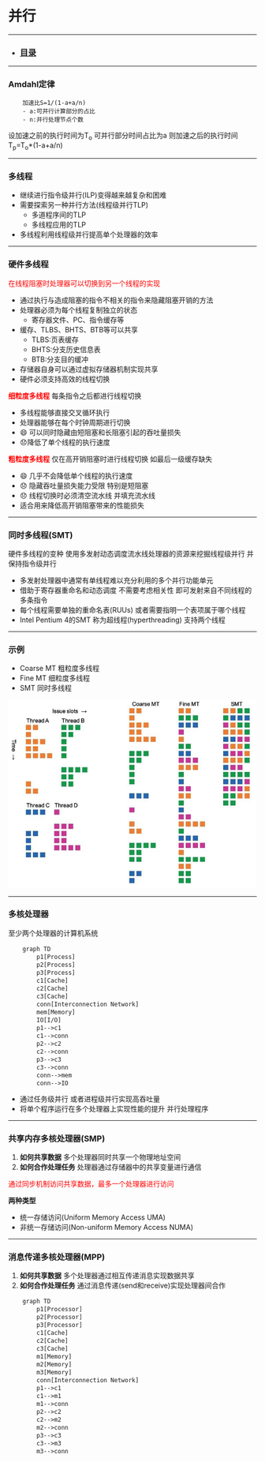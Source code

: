 # 并行

---

- ### [目录](index.MD)
    
---

### **Amdahl定律**

```
    加速比S=1/(1-a+a/n)
    - a:可并行计算部分的占比
    - n:并行处理节点个数
```

设加速之前的执行时间为T<sub>o</sub>
可并行部分时间占比为a
则加速之后的执行时间T<sub>p</sub>=T<sub>o</sub>*(1-a+a/n)

---

### **多线程**

- 继续进行指令级并行(ILP)变得越来越复杂和困难
- 需要探索另一种并行方法(线程级并行TLP)
  - 多道程序间的TLP
  - 多线程应用的TLP
- 多线程利用线程级并行提高单个处理器的效率

---

### **硬件多线程**

<font color=red>在线程阻塞时处理器可以切换到另一个线程的实现</font>

- 通过执行与造成阻塞的指令不相关的指令来隐藏阻塞开销的方法
- 处理器必须为每个线程复制独立的状态
  - 寄存器文件、PC、指令缓存等
- 缓存、TLBS、BHTS、BTB等可以共享
  - TLBS:页表缓存
  - BHTS:分支历史信息表
  - BTB:分支目的缓冲
- 存储器自身可以通过虚拟存储器机制实现共享
- 硬件必须支持高效的线程切换

**<font color=red>细粒度多线程</font>**
每条指令之后都进行线程切换

- 多线程能够直接交叉循环执行
- 处理器能够在每个时钟周期进行切换
- :smile: 可以同时隐藏由短阻塞和长阻塞引起的吞吐量损失
- :disappointed:降低了单个线程的执行速度

**<font color=red>粗粒度多线程</font>**
仅在高开销阻塞时进行线程切换 如最后一级缓存缺失

- :smile: 几乎不会降低单个线程的执行速度
- :disappointed: 隐藏吞吐量损失能力受限 特别是短阻塞
- :disappointed: 线程切换时必须清空流水线 并填充流水线
- 适合用来降低高开销阻塞带来的性能损失

---

### **同时多线程(SMT)**
硬件多线程的变种
使用多发射动态调度流水线处理器的资源来挖掘线程级并行 并保持指令级并行

- 多发射处理器中通常有单线程难以充分利用的多个并行功能单元
- 借助于寄存器重命名和动态调度 不需要考虑相关性 即可发射来自不同线程的多条指令
- 每个线程需要单独的重命名表(RUUs) 或者需要指明一个表项属于哪个线程
- Intel Pentium 4的SMT 称为超线程(hyperthreading) 支持两个线程

---

### **示例**

- Coarse MT 粗粒度多线程
- Fine MT 细粒度多线程
- SMT 同时多线程

![example](parallel_0.jpg "四个线程运行在超标量处理器(4路)")

---

### **多核处理器**
至少两个处理器的计算机系统

```mermaid
    graph TD
        p1[Process] 
        p2[Process]
        p3[Process]
        c1[Cache]
        c2[Cache]
        c3[Cache]
        conn[Interconnection Network]
        mem[Memory]
        IO[I/O]
        p1-->c1
        c1-->conn
        p2-->c2
        c2-->conn
        p3-->c3
        c3-->conn
        conn-->mem
        conn-->IO
```
- 通过任务级并行 或者进程级并行实现高吞吐量
- 将单个程序运行在多个处理器上实现性能的提升 并行处理程序

---

### **共享内存多核处理器(SMP)**

1. **如何共享数据**
  多个处理器同时共享一个物理地址空间
2. **如何合作处理任务**
   处理器通过存储器中的共享变量进行通信

<font color=red>通过同步机制访问共享数据，最多一个处理器进行访问</font>

**两种类型**

- 统一存储访问(Uniform Memory Access UMA)
- 非统一存储访问(Non-uniform Memory Access NUMA)

---

### **消息传递多核处理器(MPP)**

1. **如何共享数据**
  多个处理器通过相互传递消息实现数据共享
2. **如何合作处理任务**
  通过消息传递(send和receive)实现处理器间合作

```mermaid
    graph TD
        p1[Processor] 
        p2[Processor]
        p3[Processor]
        c1[Cache]
        c2[Cache]
        c3[Cache]
        m1[Memory]
        m2[Memory]
        m3[Memory]
        conn[Interconnection Network]
        p1-->c1
        c1-->m1
        m1-->conn
        p2-->c2
        c2-->m2
        m2-->conn
        p3-->c3
        c3-->m3
        m3-->conn
```
